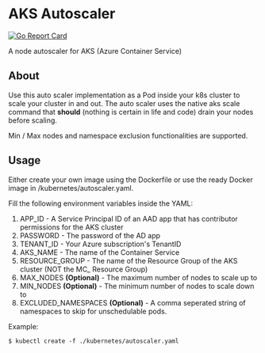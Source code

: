 # AKS Autoscaler

[![Go Report Card](https://goreportcard.com/badge/github.com/yaron2/aks-autoscaler)](https://goreportcard.com/report/github.com/yaron2/aks-autoscaler)

A node autoscaler for AKS (Azure Container Service)

## About

Use this auto scaler implementation as a Pod inside your k8s cluster to scale your cluster in and out.
The auto scaler uses the native aks scale command that **should** (nothing is certain in life and code) drain your nodes before scaling.

Min / Max nodes and namespace exclusion functionalities are supported.

## Usage
Either create your own image using the Dockerfile or use the ready Docker image in /kubernetes/autoscaler.yaml.

Fill the following environment variables inside the YAML:

1) APP_ID - A Service Principal ID of an AAD app that has contributor permissions for the AKS cluster
2) PASSWORD - The password of the AD app
3) TENANT_ID - Your Azure subscription's TenantID
4) AKS_NAME - The name of the Container Service
5) RESOURCE_GROUP - The name of the Resource Group of the AKS cluster (NOT the MC_ Resource Group)
6) MAX_NODES **(Optional)** - The maximum number of nodes to scale up to
7) MIN_NODES **(Optional)** - The minimum number of nodes to scale down to
8) EXCLUDED_NAMESPACES **(Optional)** - A comma seperated string of namespaces to skip for unschedulable pods.

Example:
```shell
$ kubectl create -f ./kubernetes/autoscaler.yaml
```
